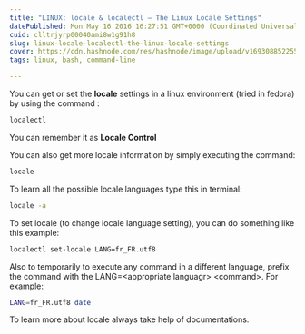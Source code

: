 ```yaml
---
title: "LINUX: locale & localectl — The Linux Locale Settings"
datePublished: Mon May 16 2016 16:27:51 GMT+0000 (Coordinated Universal Time)
cuid: clltrjyrp00040ami8w1g91h8
slug: linux-locale-localectl-the-linux-locale-settings
cover: https://cdn.hashnode.com/res/hashnode/image/upload/v1693088522552/4204a7a2-fe7d-4380-b29a-030a0a87da17.jpeg
tags: linux, bash, command-line

---
```


You can get or set the **locale** settings in a linux environment (tried in fedora) by using the command :

```bash
localectl
```

You can remember it as **Locale Control**

You can also get more locale information by simply executing the command:

```bash
locale
```

To learn all the possible locale languages type this in terminal:

```bash
locale -a
```

To set locale (to change locale language setting), you can do something like this example:

```bash
localectl set-locale LANG=fr_FR.utf8
```

Also to temporarily to execute any command in a different language, prefix the command with the LANG=&lt;appropriate languagr&gt; &lt;command&gt;. For example:

```bash
LANG=fr_FR.utf8 date
```

To learn more about locale always take help of documentations.